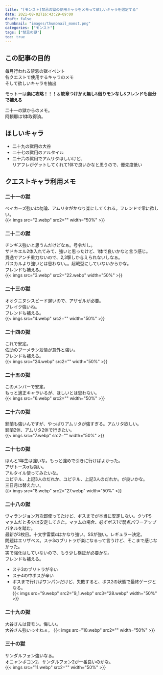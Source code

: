 ```yaml
---
title: "[モンスト]禁忌の獄の使用キャラをメモって欲しいキャラを選定する"
date: 2021-08-02T16:43:29+09:00
draft: false
thumbnail: "images/thumbnail_monst.png"
categories: ["モンスト"]
tags: ["禁忌の獄"]
toc: true
---
```


## この記事の目的
毎月行われる禁忌の獄イベント  
各クエストで使用するキャラのメモ  
そして欲しいキャラを抽出  
  
モットーは**楽に攻略！！！**＆**紋章つけかえ無し**&**借りモンなし**&**フレンドも自分で補える**
  
二十一の獄からのメモ。  
阿頼耶は1体取得済。  
  
## ほしいキャラ
- 二十九の獄用の大谷  
- 二十七の獄用のアルタイル  
- 二十六の獄用でアムリタほしいけど、  
リアフレがゲットしてくれて1体で良いかなと思うので、優先度低い    

## クエストキャラ利用メモ
  
### 二十一の獄
ベイカーズ強いは勿論、アムリタがかなり楽にしてくれる。フレンドで常に欲しい。  
{{< imgs src="2.webp" src2="" width="50%" >}}  
  

### 二十二の獄
チンギス強いと思うんだけどなぁ。号令だし。  
ザドキエル2体入れてみて、強いと思ったけど、1体で良いかなと言う感じ。  
貫通でアンチ重力ないので、2,3撃しか与えられないしなぁ。  
パスカルより強いとは思わない。。超戦型にしていないからかな。  
フレンドも補える。  
{{< imgs src="3.webp" src2="22.webp" width="50%" >}}  
  

### 二十三の獄
オオクニヌシスピード遅いので、アザゼルが必要。  
ブレイク強いね。  
フレンドも補える。  
{{< imgs src="4.webp" src2="" width="50%" >}}  
  

### 二十四の獄
これで安定。  
佐助のブーメラン友情が意外と強い。  
フレンドも補える。  
{{< imgs src="24.webp" src2="" width="50%" >}}  
  

### 二十五の獄
このメンバーで安定。  
もっと適正キャラいるが、ほしいとは思わない。  
{{< imgs src="6.webp" src2="" width="50%" >}}  
  

### 二十六の獄
鈴蘭も強いんですが、やっぱりアムリタが強すぎる。アムリタ欲しい。  
鈴蘭2体、アムリタ2体で行きたい。  
{{< imgs src="7.webp" src2="" width="50%" >}}  
  

### 二十七の獄
ほんと1年生は強いな。もっと強めで引きに行けばよかった。  
アザトースαも強い。  
アルタイル使ってみたいな。  
ユピテル、上記3人のだれか、ユピテル、上記3人のだれか。が良いかな。  
三日月は替えたい。  
{{< imgs src="8.webp" src2="27.webp" width="50%" >}}  
  

### 二十八の獄
ヴィランジョン万次郎使ってたけど、ボスまでが本当に安定しない。クソPS  
マァムだと多少は安定してきた。マァムの場合、必ずボス1で弱点パワーアップパネルを踏む。  
最新が3枚目。十文字雷葉αはかなり強い。SSが強い。レギュラー決定。  
問題はエリザベス。ステ3のブリトラが楽になるって言うけど、そこまで感じなかった。  
実で強化はしていないので、もう少し検証が必要かな。  
フレンドも補える。  
- ステ3のブリトラが辛い
- ステ4の中ボスが辛い
- ボスまで行けばワンパンだけど、失敗すると、ボス2の状態で最終ゲージとなる。  
{{< imgs src="9.webp" src2="9_1.webp" src3="28.webp" width="50%" >}}  
  

### 二十九の獄
大谷さんは貸モン。悔しい。  
大谷さん強いっすねぇ。
{{< imgs src="10.webp" src2="" width="50%" >}}  
  

### 三十の獄
サンダルフォン強いなぁ。  
オニャンポコン2、サンダルフォン2が一番良いのかな。  
{{< imgs src="11.webp" src2="" width="50%" >}}  
  
  
  